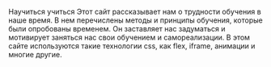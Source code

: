 Научиться учиться
Этот сайт рассказывает нам о трудности обучения в наше время. В нем перечислены методы и принципы обучения, которые были опробованы временем. Он заставляет нас задуматься и мотивирует заняться нас свои обучением и самореализации.
В этом сайте используются такие технологии css, как flex, iframe, анимации и многие другие.
